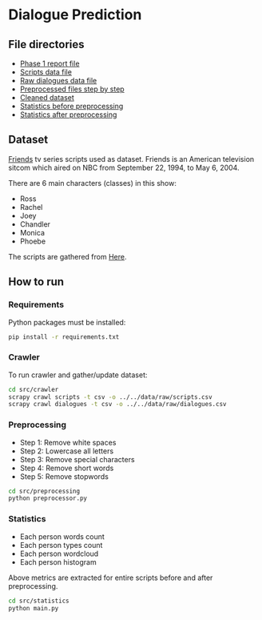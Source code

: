 # Dialogue Prediction

## File directories
- [Phase 1 report file](reports/P1_Report.pdf)
- [Scripts data file](data/raw/scripts.csv)
- [Raw dialogues data file](data/raw/dialogues.csv)
- [Preprocessed files step by step](data/preprocessed)
- [Cleaned dataset](data/dialogues_cleaned.csv)
- [Statistics before preprocessing](statistics/before_preprocessing)
- [Statistics after preprocessing](statistics/after_preprocessing)

## Dataset
[Friends](https://en.wikipedia.org/wiki/Friends) tv series scripts used as dataset. Friends is an American television sitcom which aired on NBC from September 22, 1994, to May 6, 2004.

There are 6 main characters (classes) in this show:
- Ross
- Rachel
- Joey
- Chandler
- Monica
- Phoebe

The scripts are gathered from [Here](https://www.oocities.org/friends_greatestsitcom).

## How to run
### Requirements
Python packages must be installed:
```bash
pip install -r requirements.txt
```

### Crawler
To run crawler and gather/update dataset:
```bash
cd src/crawler
scrapy crawl scripts -t csv -o ../../data/raw/scripts.csv
scrapy crawl dialogues -t csv -o ../../data/raw/dialogues.csv
```

### Preprocessing
- Step 1: Remove white spaces
- Step 2: Lowercase all letters
- Step 3: Remove special characters
- Step 4: Remove short words
- Step 5: Remove stopwords
```bash
cd src/preprocessing
python preprocessor.py
```

### Statistics
- Each person words count
- Each person types count
- Each person wordcloud
- Each person histogram

Above metrics are extracted for entire scripts before and after preprocessing.
```bash
cd src/statistics
python main.py
```